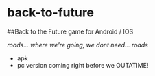 # back-to-future
##Back to the Future game for Android / IOS 

_roads... where we're going, we dont need... roads_
- apk 
- pc version coming right before we OUTATIME!
